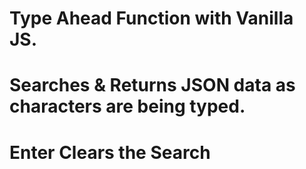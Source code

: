 # Type Ahead Function with Vanilla JS. 
# Searches & Returns JSON data as characters are being typed. 
# Enter Clears the Search
